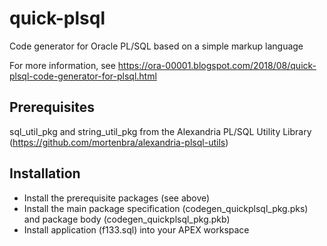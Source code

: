 # quick-plsql
Code generator for Oracle PL/SQL based on a simple markup language

For more information, see https://ora-00001.blogspot.com/2018/08/quick-plsql-code-generator-for-plsql.html

## Prerequisites

sql_util_pkg and string_util_pkg from the Alexandria PL/SQL Utility Library (https://github.com/mortenbra/alexandria-plsql-utils)

## Installation

* Install the prerequisite packages (see above)
* Install the main package specification (codegen_quickplsql_pkg.pks) and package body (codegen_quickplsql_pkg.pkb)
* Install application (f133.sql) into your APEX workspace
